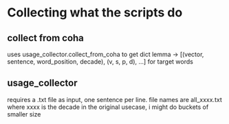 # Collecting what the scripts do

## collect from coha
uses usage_collector.collect_from_coha to get dict lemma -> [(vector, sentence, word_position, decade), (v, s, p, d), ...] for target words 

## usage_collector 

requires a .txt file as input, one sentence per line. file names are all_xxxx.txt where xxxx is the decade in the original usecase, i might do buckets of smaller size